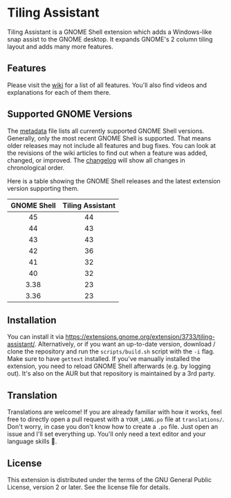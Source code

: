 # Tiling Assistant

Tiling Assistant is a GNOME Shell extension which adds a Windows-like snap assist to the GNOME desktop. It expands GNOME's 2 column tiling layout and adds many more features.

## Features

Please visit the [wiki](https://github.com/Leleat/Tiling-Assistant/wiki) for a list of all features. You'll also find videos and explanations for each of them there.

## Supported GNOME Versions

The [metadata](https://github.com/Leleat/Tiling-Assistant/blob/main/tiling-assistant%40leleat-on-github/metadata.json#L4) file lists all currently supported GNOME Shell versions. Generally, only the most recent GNOME Shell is supported. That means older releases may not include all features and bug fixes. You can look at the revisions of the wiki articles to find out when a feature was added, changed, or improved. The [changelog](https://github.com/Leleat/Tiling-Assistant/blob/main/CHANGELOG.md) will show all changes in chronological order.

Here is a table showing the GNOME Shell releases and the latest extension version supporting them.

| GNOME Shell | Tiling Assistant |
| :---------: | :--------------: |
|     45      |        44        |
|     44      |        43        |
|     43      |        43        |
|     42      |        36        |
|     41      |        32        |
|     40      |        32        |
|    3.38     |        23        |
|    3.36     |        23        |

## Installation

You can install it via https://extensions.gnome.org/extension/3733/tiling-assistant/. Alternatively, or if you want an up-to-date version, download / clone the repository and run the `scripts/build.sh` script with the `-i` flag. Make sure to have `gettext` installed. If you've manually installed the extension, you need to reload GNOME Shell afterwards (e.g. by logging out). It's also on the AUR but that repository is maintained by a 3rd party.

## Translation

Translations are welcome! If you are already familiar with how it works, feel free to directly open a pull request with a `YOUR_LANG.po` file at `translations/`. Don't worry, in case you don't know how to create a `.po` file. Just open an issue and I'll set everything up. You'll only need a text editor and your language skills 🙂.

## License

This extension is distributed under the terms of the GNU General Public License, version 2 or later. See the license file for details.
